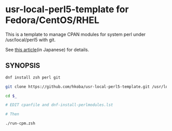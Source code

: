 # usr-local-perl5-template for Fedora/CentOS/RHEL

This is a template to manage CPAN modules for system perl under /usr/local/perl5 with git.

See [this article](https://hkoba.github.io/perl/adv2022/book/)(in Japanese) for details.

## SYNOPSIS

```sh
dnf install zsh perl git

git clone https://github.com/hkoba/usr-local-perl5-template.git /usr/local/perl5

cd $_

# EDIT cpanfile and dnf-install-perlmodules.lst

# Then

./run-cpm.zsh
```
